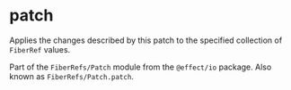 # patch

Applies the changes described by this patch to the specified collection
of `FiberRef` values.

Part of the `FiberRefs/Patch` module from the `@effect/io` package. Also known as `FiberRefs/Patch.patch`.
